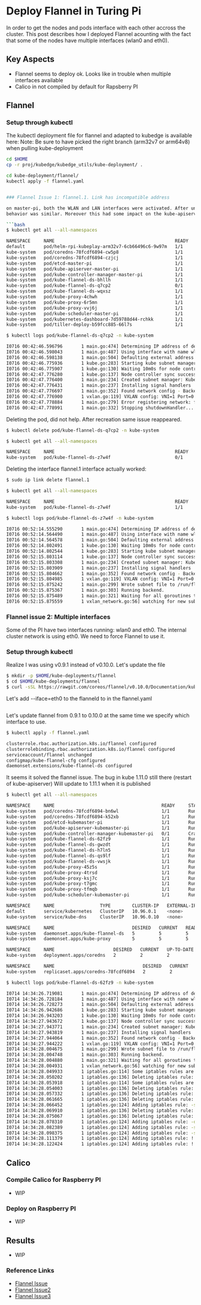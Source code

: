 # Deploy Flannel in Turing Pi

In order to get the nodes and pods interface with each other accross the cluster.
This post describes how I deployed Flannel acounting with the fact that some of the
nodes have multiple interfaces (wlan0 and eth0).


## Key Aspects

- Flannel seems to deploy ok. Looks like in trouble when multiple interfaces available
- Calico in not compiled by default for Rapsberry PI

## Flannel

### Setup through kubectl

The kubectl deployment file for flannel and adapted to kubedge is available here:
Note: Be sure to have picked the right branch (arm32v7 or arm64v8) when pulling kube-deployment

```bash
cd $HOME
cp -r proj/kubedge/kubedge_utils/kube-deployment/ .

cd kube-deployment/flannel/
kubectl apply -f flannel.yaml


### Flannel Issue 1: flannel.1. Link has incompatible address

on master-pi, both the WLAN and LAN interfaces were activated. After unplugging the CAT5,
behavior was similar. Moreover this had some impact on the kube-apiserver (see the number of restarts).

```bash
$ kubectl get all --all-namespaces

NAMESPACE     NAME                                             READY     STATUS             RESTARTS   AGE
default       pod/helm-rpi-kubeplay-arm32v7-6cb66496c6-9w97m   1/1       Running            0          4h
kube-system   pod/coredns-78fcdf6894-cw5p8                     1/1       Running            15         10d
kube-system   pod/coredns-78fcdf6894-czjcj                     1/1       Running            15         10d
kube-system   pod/etcd-master-pi                               1/1       Running            11         10d
kube-system   pod/kube-apiserver-master-pi                     1/1       Running            599        10d
kube-system   pod/kube-controller-manager-master-pi            1/1       Running            38         10d
kube-system   pod/kube-flannel-ds-bhllh                        1/1       Running            13         9d
kube-system   pod/kube-flannel-ds-q7cp2                        0/1       CrashLoopBackOff   401        9d
kube-system   pod/kube-flannel-ds-wqxsz                        1/1       Running            16         9d
kube-system   pod/kube-proxy-4chwh                             1/1       Running            9          9d
kube-system   pod/kube-proxy-6r5mn                             1/1       Running            5          9d
kube-system   pod/kube-proxy-vvj6j                             1/1       Running            11         10d
kube-system   pod/kube-scheduler-master-pi                     1/1       Running            13         10d
kube-system   pod/kubernetes-dashboard-7d59788d44-rchkk        1/1       Running            20         7d
kube-system   pod/tiller-deploy-b59fcc885-66l7s                1/1       Running            0          6h
```

```bash
$ kubectl logs pod/kube-flannel-ds-q7cp2 -n kube-system

I0716 00:42:46.596796       1 main.go:474] Determining IP address of default interface
I0716 00:42:46.598043       1 main.go:487] Using interface with name wlan0 and address 192.168.1.95
I0716 00:42:46.598138       1 main.go:504] Defaulting external address to interface address (192.168.1.95)
I0716 00:42:46.775936       1 kube.go:283] Starting kube subnet manager
I0716 00:42:46.775907       1 kube.go:130] Waiting 10m0s for node controller to sync
I0716 00:42:47.776280       1 kube.go:137] Node controller sync successful
I0716 00:42:47.776400       1 main.go:234] Created subnet manager: Kubernetes Subnet Manager - master-pi
I0716 00:42:47.776431       1 main.go:237] Installing signal handlers
I0716 00:42:47.776697       1 main.go:352] Found network config - Backend type: vxlan
I0716 00:42:47.776900       1 vxlan.go:119] VXLAN config: VNI=1 Port=0 GBP=false DirectRouting=false
E0716 00:42:47.778884       1 main.go:279] Error registering network: failed to configure interface flannel.1: link has incompatible addresses. Remove additional addresses and try again....
I0716 00:42:47.778991       1 main.go:332] Stopping shutdownHandler...
```

Deleting the pod, did not help. After recreation same issue reappeared.
```bash
$ kubectl delete pod/kube-flannel-ds-q7cp2 -n kube-system
```

```bash
$ kubectl get all --all-namespaces

NAMESPACE     NAME                                             READY     STATUS    RESTARTS   AGE
kube-system   pod/kube-flannel-ds-z7w4f                        0/1       Error     1          17s
```

Deleting the interface flannel.1 interface actually worked:
```bash
$ sudo ip link delete flannel.1
```

```bash
$ kubectl get all --all-namespaces

NAMESPACE     NAME                                             READY     STATUS    RESTARTS   AGE
kube-system   pod/kube-flannel-ds-z7w4f                        1/1       Running   5          3m
```

```bash
$ kubectl logs pod/kube-flannel-ds-z7w4f -n kube-system

I0716 00:52:14.555290       1 main.go:474] Determining IP address of default interface
I0716 00:52:14.564490       1 main.go:487] Using interface with name wlan0 and address 192.168.1.95
I0716 00:52:14.564578       1 main.go:504] Defaulting external address to interface address (192.168.1.95)
I0716 00:52:14.802491       1 kube.go:130] Waiting 10m0s for node controller to sync
I0716 00:52:14.802544       1 kube.go:283] Starting kube subnet manager
I0716 00:52:15.803114       1 kube.go:137] Node controller sync successful
I0716 00:52:15.803308       1 main.go:234] Created subnet manager: Kubernetes Subnet Manager - master-pi
I0716 00:52:15.803909       1 main.go:237] Installing signal handlers
I0716 00:52:15.804662       1 main.go:352] Found network config - Backend type: vxlan
I0716 00:52:15.804985       1 vxlan.go:119] VXLAN config: VNI=1 Port=0 GBP=false DirectRouting=false
I0716 00:52:15.875242       1 main.go:299] Wrote subnet file to /run/flannel/subnet.env
I0716 00:52:15.875367       1 main.go:303] Running backend.
I0716 00:52:15.875489       1 main.go:321] Waiting for all goroutines to exit
I0716 00:52:15.875559       1 vxlan_network.go:56] watching for new subnet leases
```

### Flannel issue 2: Multiple interfaces

Some of the PI have two interfaces running: wlan0 and eth0. The internal cluster network is using eth0.
We need to force Flannel to use it.

### Setup through kubectl

Realize I was using v0.9.1 instead of v0.10.0. Let's update the file
```bash
$ mkdir -p $HOME/kube-deployments/flannel
$ cd $HOME/kube-deployments/flannel
$ curl -sSL https://rawgit.com/coreos/flannel/v0.10.0/Documentation/kube-flannel.yml | sed "s/amd64/arm/g" > flannel.yaml
```

Let's add --iface=eth0 to the flanneld to in the flannel.yaml
```bash
```

Let's update flannel from 0.9.1 to 0.10.0 at the same time we specify which interface to use.
```bash
$ kubectl apply -f flannel.yaml

clusterrole.rbac.authorization.k8s.io/flannel configured
clusterrolebinding.rbac.authorization.k8s.io/flannel configured
serviceaccount/flannel unchanged
configmap/kube-flannel-cfg configured
daemonset.extensions/kube-flannel-ds configured
```

It seems it solved the flannel issue. The bug in kube 1.11.0 still there (restart of kube-apiserver)
Will update to 1.11.1 when it is published
```bash
$ kubectl get all --all-namespaces

NAMESPACE     NAME                                        READY     STATUS             RESTARTS   AGE
kube-system   pod/coredns-78fcdf6894-bn6wl                1/1       Running            0          6d
kube-system   pod/coredns-78fcdf6894-k52xb                1/1       Running            0          6d
kube-system   pod/etcd-kubemaster-pi                      1/1       Running            3          6d
kube-system   pod/kube-apiserver-kubemaster-pi            1/1       Running            3          6d
kube-system   pod/kube-controller-manager-kubemaster-pi   0/1       CrashLoopBackOff   1740       6d
kube-system   pod/kube-flannel-ds-62fz9                   1/1       Running            984        6d
kube-system   pod/kube-flannel-ds-gwzdt                   1/1       Running            0          6d
kube-system   pod/kube-flannel-ds-h7ln5                   1/1       Running            0          6d
kube-system   pod/kube-flannel-ds-qs9lf                   1/1       Running            0          6d
kube-system   pod/kube-flannel-ds-vwsjk                   1/1       Running            0          6d
kube-system   pod/kube-proxy-45z5s                        1/1       Running            0          6d
kube-system   pod/kube-proxy-4trsd                        1/1       Running            0          6d
kube-system   pod/kube-proxy-ksj7c                        1/1       Running            4          6d
kube-system   pod/kube-proxy-t7gmc                        1/1       Running            0          6d
kube-system   pod/kube-proxy-tfmqb                        1/1       Running            0          6d
kube-system   pod/kube-scheduler-kubemaster-pi            1/1       Running            4          6d

NAMESPACE     NAME                 TYPE        CLUSTER-IP   EXTERNAL-IP   PORT(S)         AGE
default       service/kubernetes   ClusterIP   10.96.0.1    <none>        443/TCP         6d
kube-system   service/kube-dns     ClusterIP   10.96.0.10   <none>        53/UDP,53/TCP   6d

NAMESPACE     NAME                             DESIRED   CURRENT   READY     UP-TO-DATE   AVAILABLE   NODE SELECTOR                 AGE
kube-system   daemonset.apps/kube-flannel-ds   5         5         5         5            5           beta.kubernetes.io/arch=arm   6d
kube-system   daemonset.apps/kube-proxy        5         5         5         5            5           beta.kubernetes.io/arch=arm   6d

NAMESPACE     NAME                      DESIRED   CURRENT   UP-TO-DATE   AVAILABLE   AGE
kube-system   deployment.apps/coredns   2         2         2            2           6d

NAMESPACE     NAME                                 DESIRED   CURRENT   READY     AGE
kube-system   replicaset.apps/coredns-78fcdf6894   2         2         2         6d
```


```bash
$ kubectl logs pod/kube-flannel-ds-62fz9 -n kube-system

I0714 14:34:26.719081       1 main.go:474] Determining IP address of default interface
I0714 14:34:26.728184       1 main.go:487] Using interface with name wlan0 and address 192.168.1.94
I0714 14:34:26.728273       1 main.go:504] Defaulting external address to interface address (192.168.1.94)
I0714 14:34:26.942686       1 kube.go:283] Starting kube subnet manager
I0714 14:34:26.943203       1 kube.go:130] Waiting 10m0s for node controller to sync
I0714 14:34:27.943672       1 kube.go:137] Node controller sync successful
I0714 14:34:27.943771       1 main.go:234] Created subnet manager: Kubernetes Subnet Manager - kubemaster-pi
I0714 14:34:27.943819       1 main.go:237] Installing signal handlers
I0714 14:34:27.944064       1 main.go:352] Found network config - Backend type: vxlan
I0714 14:34:27.944222       1 vxlan.go:119] VXLAN config: VNI=1 Port=0 GBP=false DirectRouting=false
I0714 14:34:28.004675       1 main.go:299] Wrote subnet file to /run/flannel/subnet.env
I0714 14:34:28.004748       1 main.go:303] Running backend.
I0714 14:34:28.004880       1 main.go:321] Waiting for all goroutines to exit
I0714 14:34:28.004931       1 vxlan_network.go:56] watching for new subnet leases
I0714 14:34:28.049933       1 iptables.go:114] Some iptables rules are missing; deleting and recreating rules
I0714 14:34:28.050202       1 iptables.go:136] Deleting iptables rule: -s 10.244.0.0/16 -j ACCEPT
I0714 14:34:28.053918       1 iptables.go:114] Some iptables rules are missing; deleting and recreating rules
I0714 14:34:28.054003       1 iptables.go:136] Deleting iptables rule: -s 10.244.0.0/16 -d 10.244.0.0/16 -j RETURN
I0714 14:34:28.057332       1 iptables.go:136] Deleting iptables rule: -d 10.244.0.0/16 -j ACCEPT
I0714 14:34:28.061665       1 iptables.go:136] Deleting iptables rule: -s 10.244.0.0/16 ! -d 224.0.0.0/4 -j MASQUERADE
I0714 14:34:28.066452       1 iptables.go:124] Adding iptables rule: -s 10.244.0.0/16 -j ACCEPT
I0714 14:34:28.069910       1 iptables.go:136] Deleting iptables rule: ! -s 10.244.0.0/16 -d 10.244.0.0/24 -j RETURN
I0714 14:34:28.075067       1 iptables.go:136] Deleting iptables rule: ! -s 10.244.0.0/16 -d 10.244.0.0/16 -j MASQUERADE
I0714 14:34:28.078310       1 iptables.go:124] Adding iptables rule: -d 10.244.0.0/16 -j ACCEPT
I0714 14:34:28.082389       1 iptables.go:124] Adding iptables rule: -s 10.244.0.0/16 -d 10.244.0.0/16 -j RETURN
I0714 14:34:28.098375       1 iptables.go:124] Adding iptables rule: -s 10.244.0.0/16 ! -d 224.0.0.0/4 -j MASQUERADE
I0714 14:34:28.111379       1 iptables.go:124] Adding iptables rule: ! -s 10.244.0.0/16 -d 10.244.0.0/24 -j RETURN
I0714 14:34:28.122424       1 iptables.go:124] Adding iptables rule: ! -s 10.244.0.0/16 -d 10.244.0.0/16 -j MASQUERADE
```

## Calico

### Compile Calico for Raspberry PI

- WIP

### Deploy on Raspberry PI

- WIP


## Results

- WIP

### Reference Links

- [Flannel Issue](https://github.com/coreos/flannel/issues/883)
- [Flannel Issue2](https://stackoverflow.com/questions/47845739/configuring-flannel-to-use-a-non-default-interface-in-kubernetes)
- [Flannel Issue3](https://github.com/coreos/flannel/issues/620)